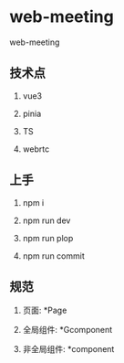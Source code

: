 # web-meeting

web-meeting

## 技术点

1. vue3

2. pinia

3. TS

4. webrtc

## 上手

1. npm  i

2. npm run dev

3. npm run plop

4. npm run commit

## 规范

1. 页面: *Page

2. 全局组件: *Gcomponent

3. 非全局组件: *component


